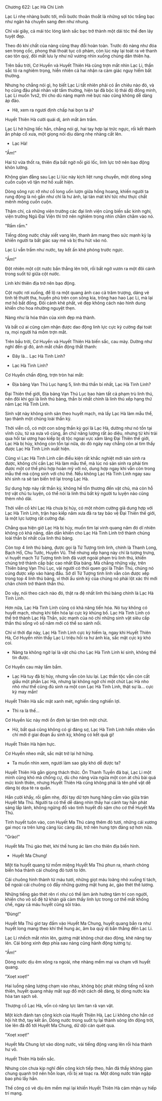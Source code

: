 




Chương 622: Lạc Hà Chi Linh


Lạc Li nhẹ nhàng bước tới, mỗi bước thoăn thoắt là những sợi tóc trắng bạc như ngân hà chuyển sang đen như nhung.

Chỉ vài giây, cả mái tóc lóng lánh sắc bạc trở thành một dải tóc thề đen láy tuyệt đẹp.

Theo đó khí chất của nàng cũng thay đổi hoàn toàn. Trước đó nàng như đóa sen trong cốc, phong thái thoát tục cô phàm, còn lúc này lại toát ra vẻ thanh cao tôn quý, đôi mắt lưu ly như nữ vương nhìn xuống chúng dân thiên hạ.

Trên bầu trời, Cơ Huyền và Huyết Thiên Hà cũng trợn mắt nhìn Lạc Li, thần sắc tỏ ra nghiêm trọng, hiển nhiên cả hai nhận ra cảm giác nguy hiểm bất thường.

Nhưng họ chẳng nói gì, họ biết Lạc Li tất nhiên phải có ẩn chiêu nào đó, và họ cũng đâu phải nhân vật tầm thường, hiện tại đã bộc lộ thái độ đồng minh, Lạc Li muốn 1vs2, thì cho dù nàng mạnh mẽ bực nào cũng không dễ dàng áp đảo.

- Hê, xem ra ngươi định chấp hai bọn ta à?

Huyết Thiên Hà cười quái dị, ánh mắt âm trầm.

Lạc Li hờ hững liếc hắn, chẳng nói gì, hai tay hợp lại trức ngực, rồi kết thành ấn pháp cổ xưa, một giọng nói dịu dàng nhẹ nhàng cất lên.

- Lạc Hà!

"Ầm!"

Hai từ vừa thốt ra, thiên địa bất ngờ nổi gió lốc, linh lực trở nên bạo động khôn lường.

Không gian đằng sau Lạc Li lúc này kịch liệt rung chuyển, một dòng sông cuồn cuộn vô tận mơ hồ xuất hiện.

Dòng sông rực rỡ như cổ long uốn lượn giữa hồng hoang, khiến người ta rung động là nó gần như chỉ là hư ảnh, lại tản mát khí tức như thực chất mênh mông cuồn cuộn.

Thậm chí, cả những viện trưởng các đại linh viện cũng biến sắc kinh nghi, viện trưởng Ngũ Đại Viện thì trở nên nghiêm trọng nhìn chằm chằm vào nó.

"Rầm rầm."

Tiếng dòng nước chảy xiết vang lên, thanh âm mang theo sức mạnh kỳ lạ khiến người ta bất giác say mê và bị thu hút vào nó.

Lạc Li vẫn trầm như nước, tay kết ấn khẽ phóng trước ngực.

"Ầm!"

Đột nhiên một cột nước bắn thẳng lên trời, rồi bất ngờ vươn ra một đôi cánh trong suốt từ giữa cột nước.

Linh khí thiên địa trở nên bạo động.

Cột nước rơi xuống, để lộ ra một quang ảnh cao cả trăm trượng, dáng vẻ tinh tế thướt tha, huyền phù trên con sông kia, trông hao hao Lạc Li, mà lại mơ hồ bất đồng. Đôi cánh khẽ phất, vẻ đẹp không cách nào hình dung khiến cho hoa nhường nguyệt thẹn.

Nàng như là hóa thân của xinh đẹp mà thành.

Và bất cứ ai cũng cảm nhận được dao động linh lực cực kỳ cường đại toát ra, mọi người há mồm trợn mắt.

Trên bầu trời, Cơ Huyền và Huyết Thiên Hà biến sắc, cau mày. Dường như nghĩ đến gì đó, ánh mắt chấn động thất thanh:

- Đây là... Lạc Hà Tinh Linh?

- Lạc Hà Tinh Linh?

Cơ Huyền chấn động, trợn tròn hai mắt:

- Địa bảng Vạn Thú Lục hạng 5, linh thú thần bí nhất, Lạc Hà Tinh Linh?

Đại Thiên thế giới, Địa bảng Vạn Thú Lục bao hàm tất cả phạm trù linh thú, nên đôi khi gọi là linh thú bảng, thần bí nhất chính là linh thú xếp hạng thứ năm Lạc Hà Tinh Linh.

Sinh vật này không sinh sản theo huyết mạch, mà lấy Lạc Hà làm mẫu thể, tạo thành một chủng loài thần kỳ.

Thời viễn cổ, có một con sông thần kỳ gọi là Lạc Hà, dường như nó tồn tại vĩnh cửu, từ xa xưa vô cùng, ẩn chứ năng lượng rất ảo diệu, nhưng từ khi trải qua hồi tai ương hạo kiếp bị dị tộc ngoại vực xâm lăng Đại Thiên thế giới, Lạc Hà bị hủy, không còn tồn tại nữa, do đó ngày nay chẳng còn ai tìm thấy được Lạc Hà Tinh Linh xuất hiện.

Cũng vì Lạc Hà Tinh Linh cần điều kiện rất khắc nghiệt mới sản sinh ra được, không chỉ cần Lạc Hà làm mẫu thể, mà lúc nó sản sinh ra phải tìm đươc một cơ thể phù hợp hoàn mỹ với nó, dung hợp ngay khi vẫn còn trong mẫu thể mà cộng sinh với chủ thể. Nếu không Lạc Hà Tinh Linh ngay sau khi sinh ra sẽ tan biến trở lại trong Lạc Hà.

Sự dung hợp này rất thần kỳ, không hề tổn thương đến vật chủ, mà còn hỗ trợ vật chủ tu luyện, có thể nói là linh thú bất kỳ người tu luyện nào cũng thèm nhỏ dãi.

Thời viễn cổ khi Lạc Hà chưa bị hủy, có một nhóm cường giả dung hợp với Lạc Hà Tinh Linh, trận hạo kiếp năm xưa đã ra tay bảo vệ Đại Thiên thế giới, là một lực lượng rất cường đại.

Chẳng qua hiện giờ Lạc Hà bị hủy, muốn tìm lại vinh quang năm đó dĩ nhiên không có khả năng, dần dần khiến cho Lạc Hà Tinh Linh trở thành chủng loài thần bí nhất của linh thú bảng.

Còn top 4 linh thú bảng, được gọi là Tứ Tượng tinh linh, chính là Thanh Long, Bạch Hổ, Chu Tước, Huyền Vũ. Thế nhưng xếp hạng này chỉ là tượng trưng, vì huyết mạch Tứ Tượng tinh linh đã vượt ngoài phạm trù linh thú, khiến chúng trở thành cấp bậc cao nhất Địa bảng. Mà chẳng những vậy, trên Thiên bảng Vạn Thú Lục, vài người có thói quen gọi là Thần Thú, chúng nó cũng được xếp vào hàng đầu. Sở dĩ Tứ Tượng tinh linh vẫn còn được xếp trong top 4 linh thú bảng, vì thời ấu sinh kỳ của chúng nó phải lột xác thì mới chân chính trở thành thần thú.

Do vậy, nói theo cách nào đó, thật ra đệ nhất linh thú bảng chính là Lạc Hà Tinh Linh.

Hơn nữa, Lạc Hà Tinh Linh cũng có khả năng tiến hóa. Nó tuy không có huyết mạch, nhưng khi tiến hóa lại cực kỳ khủng bố. Lạc Hà Tinh Linh có thể trở thành Lạc Hà Thần, sức mạnh của nó chỉ những sinh vật siêu cấp thần thú sống vô số năm mới có thể so sánh nổi.

Chỉ vì thời đại này, Lạc Hà Tinh Linh cực kỳ hiếm lạ, ngay khi Huyết Thiên Hà, Cơ Huyền nhìn thấy Lạc Li triệu hồi ra hư ảnh kia, sắc mặt cực kỳ khó coi.

- Nàng ta không ngờ lại là vật chủ cho Lạc Hà Tinh Linh kí sinh, không thể tin được.

Cơ Huyền cau mày lẩm bẩm.

- Lạc Hà tuy đã bị hủy, nhưng vẫn còn lưu lại. Lạc thần tộc vẫn còn cất giấu một phần Lạc Hà, nhưng lại không ngờ chỉ một chút Lạc Hà nho nhỏ như thế cũng đủ sinh ra một con Lạc Hà Tinh Linh, thật sự là... cực kỳ may mắn!

Huyết Thiên Hà sắc mặt xanh mét, nghiến răng nghiến lợi.

- Thì ra là thế...

Cơ Huyền lúc này mới ổn định lại tâm tình một chút.

- Hừ, bất quá cũng không có gì đáng sợ, Lạc Hà Tinh Linh hiển nhiên vẫn chỉ mới ở giai đoạn ấu sinh kỳ, không có kết quả gì!

Huyết Thiên Hà hậm hực.

Cơ Huyền nheo mắt, sắc mặt trở lại hờ hững.

- Ta muốn nhìn xem, ngươi làm sao gây khó dễ được ta?

Huyết Thiên Hà gằn giọng thách thức. Ôn Thanh Tuyền đã bại, Lạc Li một mình cũng khó mà chống cự, dù cho nàng vừa ngửa một con át chủ bài quá mức kinh thiên, nhưng Huyết Thiên Hà cũng không phải là tên phế vật dễ dàng bị dọa tè ra quần.

Hắn cười khẩy, rồi gầm nhẹ, đôi tay dữ tợn hung hăng cắm vào giữa trán Huyết Ma Thú. Người ta có thể dễ dàng nhìn thấy hai cánh tay hắn phát sáng lấp lánh, không ngừng đổ vào tinh huyết đỏ sậm cho cơ thể Huyết Ma Thú.

Tinh huyết tuôn vào, con Huyết Ma Thú càng thêm đỏ tươi, những cái xương gai mọc ra trên lưng càng lúc càng dài, trở nên hung tợn đáng sợ hơn nữa.

"Grào!"

Huyết Ma Thú gào thét, khí thế hung ác làm cho thiên địa biến hình.

- Huyết Ma Chung!

Một tia huyết quang từ mồm miệng Huyết Ma Thú phun ra, nhanh chóng biến hóa thành cái chuông đỏ tươi to lớn.

Cái chuông hình thành từ máu tươi, những giọt máu loãng nhỏ xuống tí tách, bề ngoài cái chuông có đầy những gương mặt hung ác, gào thét thê lương.

Những tiếng gào thét rên rỉ như có thể làm ảnh hưởng tâm trí con người, khiến cho vô số đệ tử khán giả cảm thấy linh lực trong cơ thể mất khống chế, ngay cả máu huyết cũng sôi trào.

"Đùng!"

Huyết Ma Thú giơ tay đấm vào Huyết Ma Chung, huyết quang bắn ra như huyết long mang theo khí thế hung ác, âm ba quỷ dị bắn thẳng đến Lạc Li.

Lạc Li nhếch mắt nhìn lên, gương mặt không chút dao động, khẽ nâng tay lên. Cái bóng xinh đẹp phía sau nàng cũng hành động tương tự.

"Ầm!"

Dòng nước dịu êm xông ra ngoài, nhẹ nhàng mềm mại va chạm với huyết quang.

"Xoẹt xoẹt!"

Hai luồng năng lượng chạm vào nhau, không bộc phát những tiếng nổ kinh thiên, huyết quang nháy mắt sụp đổ một cách dễ dàng, bị dòng nước kia hòa tan sạch sẽ.

Thượng cổ Lạc Hà, vốn có năng lực làm tan rã vạn vật.

Một kích đánh tan công kích của Huyết Thiên Hà, Lạc Li không cho hắn cơ hội hít thở, tay kết ấn. Dòng nước trong suốt tụ lại thành sóng lớn động trời, lóe lên đã đổ tới Huyết Ma Chung, dữ dội càn quét qua.

"Xoẹt xoẹt!"

Huyết Ma Chung lọt vào dòng nước, vài tiếng động vang lên rồi hóa thành hư vô.

Huyết Thiên Hà biến sắc.

Nhưng còn chưa kịp nghĩ đến công kích tiếp theo, hắn đã thấy không gian chung quanh trở nên hỗn loạn, rồi bị xé toạc ra. Một dòng nước tràn ngập bao phủ lấy hắn.

Thế công có vẻ dịu êm mềm mại lại khiến Huyết Thiên Hà cảm nhận uy hiếp trí mạng.




